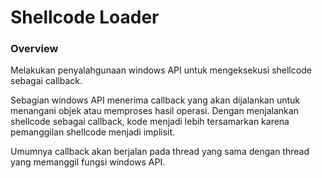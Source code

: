 # Shellcode Loader

### Overview

Melakukan penyalahgunaan windows API untuk mengeksekusi shellcode sebagai callback.

Sebagian windows API menerima callback yang akan dijalankan untuk menangani objek atau memproses hasil operasi. Dengan menjalankan shellcode sebagai callback, kode menjadi lebih tersamarkan karena pemanggilan shellcode menjadi implisit.

Umumnya callback akan berjalan pada thread yang sama dengan thread yang memanggil fungsi windows API.